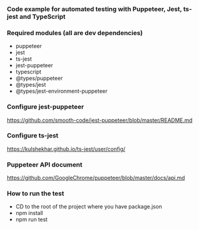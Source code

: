 ### Code example for automated testing with Puppeteer, Jest, ts-jest and TypeScript

### Required modules (all are dev dependencies)

- puppeteer
- jest
- ts-jest
- jest-puppeteer
- typescript
- @types/puppeteer
- @types/jest
- @types/jest-environment-puppeteer

### Configure jest-puppeteer

https://github.com/smooth-code/jest-puppeteer/blob/master/README.md

### Configure ts-jest

https://kulshekhar.github.io/ts-jest/user/config/

### Puppeteer API document

https://github.com/GoogleChrome/puppeteer/blob/master/docs/api.md

### How to run the test
- CD to the root of the project where you have package.json
- npm install
- npm run test
